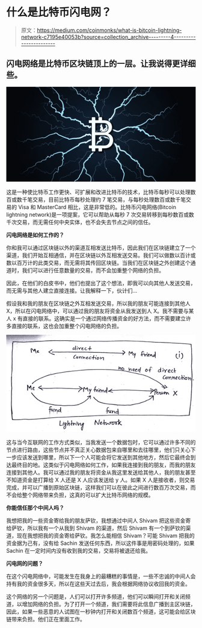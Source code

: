 # 什么是比特币闪电网？

> 原文：<https://medium.com/coinmonks/what-is-bitcoin-lightning-network-c7195e40053b?source=collection_archive---------4----------------------->

## 闪电网络是比特币区块链顶上的一层。让我说得更详细些。

![](img/d859bcd1e9dbdb9bd7f7dea0753c4b34.png)

这是一种使比特币工作更快、可扩展和改进比特币的技术，比特币每秒可以处理数百或数千笔交易，目前比特币每秒处理约 7 笔交易，与每秒处理数百或数千笔交易的 Visa 和 MasterCard 相比，这是非常低的。比特币闪电网络(Bitcoin lightning network)是一项提案，它可以帮助从每秒 7 次交易转移到每秒数百或数千次交易，而无需任何中央实体，也不会失去节点之间的信任。

**闪电网络是如何工作的？**

你和我可以通过区块链以外的渠道互相发送比特币，因此我们在区块链建立了一个渠道，我们开始互相通信，并在区块链以外互相发送交易。我们可以做数以百计或数以百万计的此类交易，而无需将其传回区块链。当我们在区块链之外创建这个通道时，我们可以进行任意数量的交易，而不会加重整个网络的负担。

因此，在他们的白皮书中，他们也提出了这个想法，即我可以向其他人发送交易，而无需与其他人建立直接连接。让我解释一下，伙计们…

假设我和我的朋友在区块链之外互相发送交易，所以我的朋友可能连接到其他人 X，所以在闪电网络中，可以通过我的朋友将资金从我发送到人 X。我不需要与某人 x 有直接的联系。这确实是一个通过网络传播资金的好方法，而不需要建立许多直接的联系，这也会加重整个闪电网络的负担。

![](img/e0952ba94dfc83f1f564e87424a791f4.png)

这与当今互联网的工作方式类似，当我发送一个数据包时，它可以通过许多不同的节点进行路由，这些节点并不真正关心数据包来自哪里和去往哪里，他们只关心下一步应该发送到哪里，所以下一个人可能会将它发送到其他地方，然后它最终会到达最终目的地。这类似于闪电网络如何工作，如果我连接到我的朋友，而我的朋友连接到其他人。我可以通过我的朋友将资金从我这里发送给其他人，我的朋友甚至不知道资金是打算给 X 人还是 X 人应该发送给 y 人。如果 X 人是接收者，则交易完成，并可以广播到原始区块链，这样我们可以在彼此之间进行数百万次交易，而不会给整个网络带来负担，这真的可以扩大比特币网络的规模。

**你能信任那个中间人吗？**

我想把我的一些资金寄给我的朋友萨钦，我想通过中间人 Shivam 把这些资金寄给萨钦，所以我有一个从我到 Shivam 的渠道，然后 Shivam 有一个到萨钦的渠道，现在我想把我的资金寄给萨钦。我怎么能相信 Shivam？可能 Shivam 把我的资金据为己有，没有给 Sachin 发送任何东西，所以这件事是用密码处理的，如果 Sachin 在一定时间内没有收到我的交易，交易将被退还给我。

**闪电网的问题？**

在这个闪电网络中，可能发生在我身上的最糟糕的事情是，一些不忠诚的中间人会持有我的资金很多天，所以在这些天过去后，我会根据网络协议收回我的资金。

这个网络的另一个问题是，人们可以打开许多频道，他们可以瞬间打开和关闭频道，以增加网络的负担。为了打开一个频道，我们需要将此信息广播到主区块链，因此，如果一些恶意的人试图在一秒钟内打开和关闭数百个频道，这可能会给区块链带来负担。他们正在里面工作。